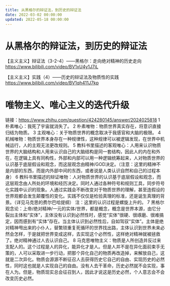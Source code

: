 ```yaml
---
title: 从黑格尔的辩证法，到历史的辩证法
date: 2022-03-02 00:00:00
updated: 2022-05-18 00:00:00
---
```


# 从黑格尔的辩证法，到历史的辩证法

【主义主义】辩证法（3-2-4）——黑格尔：走向绝对精神的历史走向
https://www.bilibili.com/video/BV1xU4y1J7iL

【主义主义】实践（4）——历史的辩证法及物质性的实践
https://www.bilibili.com/video/BV1qh411J7kp

# 唯物主义、唯心主义的迭代升级
链接：https://www.zhihu.com/question/424280145/answer/2024025818
1 朴素唯心：我死了宇宙就消失了。
2 朴素唯物：物质世界真实存在，将意识直接归结为物质。
3 主观唯心：关于物质世界的概念取决于我感官和大脑的极限。
4 机械唯物：物质世界本身存在一种规律性，这种规律可以被逻辑发现，在世界中机械运行，人的主观无法更改规则。
5 教科书里描述的客观唯心：人用来认识物质世界的大脑结构和人用来认识自己的大脑结构是同一套结构，因此人的内在和外在，在逻辑上具有同构性，外部和内部可以用一种逻辑统筹起来，人对物质世界的认识基于底层假设和观念，而这层观念由精神/GOD决定。（注意：这里的精神不是内部的东西，而是内外部中间的东西，或者说是人类认识自然和自己的过程本身）
6  教科书里描述的辩证唯物：人对物质世界的认识基于底层假设和观念，而这层观念由人所处的环境和经历决定。同时人通过各种符号和规则工具，同步符号化实践中认识的现象。人通过实践会不断改变对于物质世界的理解，甚至连假设的世界观都会发生颠覆性的变化。实践不仅仅是检验真理的标准，还是诞生真理的背景。（详见马克思的费尔巴哈提纲）
注：这里的认识过程是螺旋上升的。
7 黑格尔观念论：上帝/绝对精神/一元的实体/世界，都是概念，概念是世界本源，由它分裂出主体和“实体”，主体没有认识到必然性时，感觉“实体”很硬、很琢磨、很难搞定，因而感到有“实体”存在。当主体认识到必然性后，自如驾驭“实体”。主体是绝对精神甩出来的小仆人，替繁琐重复死循环的世界找出路，主体认识到世界未来必然会怎样，于是就把世界变成这样，去实现这个必然性，这样绝对精神就被拯救了。绝对精神通过人去认识自己。
8 马克思唯物主义：物质是人所创造并反过来支配人的。这个过程是人的异化，能异化才是人。但是人并不是在异化面前束手无策的，人可以采取进一步行动，把那个异化自己的物质再改造掉，来解放自己，这就是二次异化。物质会源源不断征召人去获得历史它自己的自由、实现历史的必然性，同时这也就是人实现自己的自由。没有人去干革命，历史必然就不会实现，事在人为。但是，物质现实总会征召到人，因此才说这是历史必然，个人意志会不会改变历史必然。
